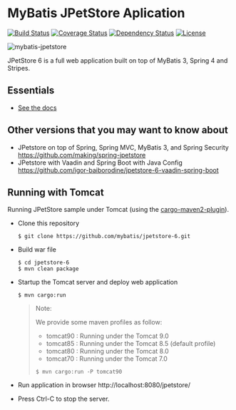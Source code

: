MyBatis JPetStore Aplication
=================

[![Build Status](https://travis-ci.org/mybatis/jpetstore-6.svg?branch=master)](https://travis-ci.org/mybatis/jpetstore-6)
[![Coverage Status](https://coveralls.io/repos/github/mybatis/jpetstore-6/badge.svg?branch=master)](https://coveralls.io/github/mybatis/jpetstore-6?branch=master)
[![Dependency Status](https://www.versioneye.com/user/projects/5619aafaa193340f320005fe/badge.svg?style=flat)](https://www.versioneye.com/user/projects/5619aafaa193340f320005fe)
[![License](http://img.shields.io/:license-apache-brightgreen.svg)](http://www.apache.org/licenses/LICENSE-2.0.html)

![mybatis-jpetstore](http://mybatis.github.io/images/mybatis-logo.png)

JPetStore 6 is a full web application built on top of MyBatis 3, Spring 4 and Stripes.

Essentials
----------

* [See the docs](http://www.mybatis.org/jpetstore-6)

## Other versions that you may want to know about

- JPetstore on top of Spring, Spring MVC, MyBatis 3, and Spring Security https://github.com/making/spring-jpetstore
- JPetstore with Vaadin and Spring Boot with Java Config https://github.com/igor-baiborodine/jpetstore-6-vaadin-spring-boot

## Running with Tomcat
Running JPetStore sample under Tomcat (using the [cargo-maven2-plugin](https://codehaus-cargo.github.io/cargo/Maven2+plugin.html)).

- Clone this repository

  ```
  $ git clone https://github.com/mybatis/jpetstore-6.git
  ```

- Build war file

  ```
  $ cd jpetstore-6
  $ mvn clean package
  ```

- Startup the Tomcat server and deploy web application

  ```
  $ mvn cargo:run
  ```

  > Note:
  >
  > We provide some maven profiles as follow:
  >
  > * tomcat90 : Running under the Tomcat 9.0
  > * tomcat85 : Running under the Tomcat 8.5 (default profile)
  > * tomcat80 : Running under the Tomcat 8.0
  > * tomcat70 : Running under the Tomcat 7.0
  >
  > ```
  > $ mvn cargo:run -P tomcat90
  > ```

- Run application in browser http://localhost:8080/jpetstore/ 
- Press Ctrl-C to stop the server.
